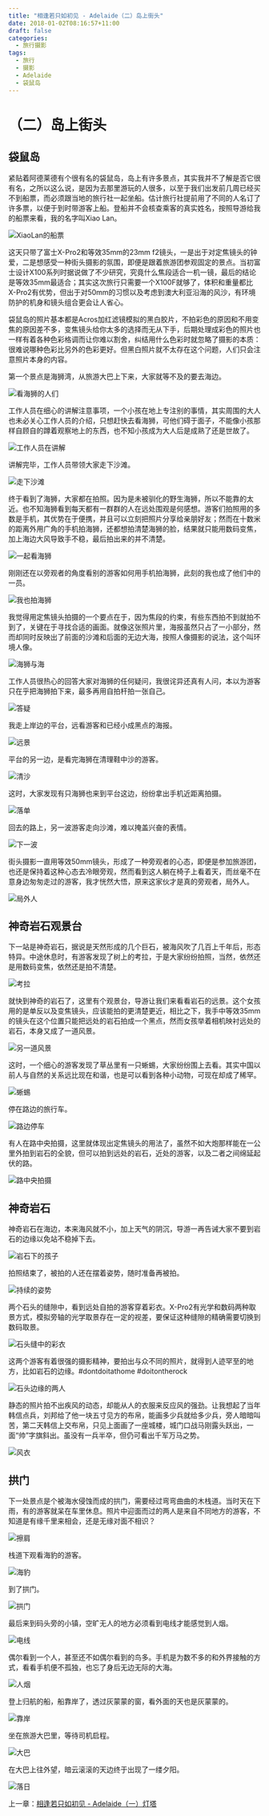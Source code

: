 ```yaml
---
title: "相逢若只如初见 - Adelaide（二）岛上街头"
date: 2018-01-02T08:16:57+11:00
draft: false
categories:
  - 旅行摄影
tags:
  - 旅行
  - 摄影
  - Adelaide
  - 袋鼠岛
---
```

# （二）岛上街头

## 袋鼠岛

紧贴着阿德莱德有个很有名的袋鼠岛，岛上有许多景点，其实我并不了解是否它很有名，之所以这么说，是因为去那里游玩的人很多，以至于我们出发前几周已经买不到船票，而必须跟当地的旅行社一起坐船。估计旅行社提前用了不同的人名订了许多票，以便于到时带游客上船。登船并不会核查乘客的真实姓名，按照导游给我的船票来看，我的名字叫Xiao Lan。

![XiaoLan的船票][island-1]

这天只带了富士X-Pro2和等效35mm的23mm f2镜头，一是出于对定焦镜头的钟爱，二是想感受一种街头摄影的氛围，即便是跟着旅游团参观固定的景点。当初富士设计X100系列时据说做了不少研究，究竟什么焦段适合一机一镜，最后的结论是等效35mm最适合；其实这次旅行只需要一个X100F就够了，体积和重量都比X-Pro2有优势，但出于对50mm的习惯以及考虑到澳大利亚沿海的风沙，有环境防护的机身和镜头组合更会让人省心。

袋鼠岛的照片基本都是Acros加红滤镜模拟的黑白胶片，不拍彩色的原因和不用变焦的原因差不多，变焦镜头给你太多的选择而无从下手，后期处理成彩色的照片也一样有着各种色彩格调而让你难以割舍，纠结用什么色彩时就忽略了摄影的本质：很难说哪种色彩比另外的色彩更好。但黑白照片就不太存在这个问题，人们只会注意照片本身的内容。

第一个景点是海狮湾，从旅游大巴上下来，大家就等不及的要去海边。

![看海狮的人们][island-2]

工作人员在细心的讲解注意事项，一个小孩在地上专注别的事情，其实周围的大人也未必关心工作人员的介绍，只想赶快去看海狮，可他们碍于面子，不能像小孩那样自顾自的蹲着观察地上的东西，也不知小孩成为大人后是成熟了还是世故了。

![工作人员在讲解][island-3]

讲解完毕，工作人员带领大家走下沙滩。

![走下沙滩][island-4]

终于看到了海狮，大家都在拍照。因为是未被驯化的野生海狮，所以不能靠的太近。也不知海狮看到每天都有一群群的人在远处围观是何感想。游客们拍照用的多数是手机，其优势在于便携，并且可以立刻把照片分享给亲朋好友；然而在十数米的距离外用广角的手机拍海狮，还都想拍清楚海狮的脸，结果就只能用数码变焦，加上海边大风导致手不稳，最后拍出来的并不清楚。

![一起看海狮][island-5]

刚刚还在以旁观者的角度看别的游客如何用手机拍海狮，此刻的我也成了他们中的一员。

![我也拍海狮][island-6]

我觉得用定焦镜头拍摄的一个要点在于，因为焦段的约束，有些东西拍不到就拍不到了，关键在于寻找合适的画面。就像这张照片里，海报虽然只占了一小部分，然而却同时反映出了前面的沙滩和后面的无边大海，按照人像摄影的说法，这个叫环境人像。

![海狮与海][island-7]

工作人员很热心的回答大家对海狮的任何疑问，我很诧异还真有人问，本以为游客只在乎把海狮拍下来，最多再用自拍杆拍一张自己。

![答疑][island-8]

我走上岸边的平台，远看游客和已经小成黑点的海报。

![远景][island-9]

平台的另一边，是看完海狮在清理鞋中沙的游客。

![清沙][island-10]

这时，大家发现有只海狮也来到平台这边，纷纷拿出手机近距离拍摄。

![落单][island-11]

回去的路上，另一波游客走向沙滩，难以掩盖兴奋的表情。

![下一波][island-12]

街头摄影一直用等效50mm镜头，形成了一种旁观者的心态，即便是参加旅游团，也还是保持着这种心态去冷眼旁观，然而看到这人躺在椅子上看着天，而丝毫不在意身边匆匆走过的游客，我才恍然大悟，原来这家伙才是真的旁观者，局外人。

![局外人][island-13]

## 神奇岩石观景台

下一站是神奇岩石，据说是天然形成的几个巨石，被海风吹了几百上千年后，形态特异。中途休息时，有游客发现了树上的考拉，于是大家纷纷拍照，当然，依然还是用数码变焦，依然还是拍不清楚。

![考拉][island-14]

就快到神奇的岩石了，这里有个观景台，导游让我们来看看岩石的远景。这个女孩用的是单反以及变焦镜头，应该能拍的更清楚更近，相比之下，我手中等效35mm的镜头在这个位置只能把远处的岩石拍成一个黑点，然而女孩举着相机映衬远处的岩石，本身又成了一道风景。

![另一道风景][island-15]

这时，一个细心的游客发现了草丛里有一只蜥蜴，大家纷纷围上去看。其实中国以前人与自然的关系远比现在和谐，也是可以看到各种小动物，可现在却成了稀罕。

![蜥蜴][island-16]

停在路边的旅行车。

![路边停车][island-17]

有人在路中央拍摄，这里就体现出定焦镜头的用法了，虽然不如大炮那样能在一公里外拍到岩石的全貌，但可以拍到远处的岩石，近处的游客，以及二者之间绵延起伏的路。

![路中央拍摄][island-18]

## 神奇岩石

神奇岩石在海边，本来海风就不小，加上天气的阴沉，导游一再告诫大家不要到岩石的边缘以免站不稳掉下去。

![岩石下的孩子][island-19]

拍照结束了，被拍的人还在摆着姿势，随时准备再被拍。

![持续的姿势][island-20]

两个石头的缝隙中，看到远处自拍的游客穿着彩衣。X-Pro2有光学和数码两种取景方式，模拟旁轴的光学取景存在一定的视差，要保证这种缝隙的精确需要切换到数码取景。

![石头缝中的彩衣][island-21]

这两个游客有着很强的摄影精神，要拍出与众不同的照片，就得到人迹罕至的地方，比如岩石的边缘。#dontdoitathome #doitontherock

![石头边缘的两人][island-22]

静态的照片拍不出疾风的动态，却能从人的衣服来反应风的强劲。让我想起了当年韩信点兵，刘邦给了他一块五寸见方的布帛，能画多少兵就给多少兵，旁人暗暗叫苦，第二天韩信上交布帛，只见上面画了一座城楼，城门口战马刚露头跃出，一面“帅”字旗斜出。虽没有一兵半卒，但仍可看出千军万马之势。

![风衣][island-23]

## 拱门

下一处景点是个被海水侵蚀而成的拱门，需要经过弯弯曲曲的木栈道。当时天在下雨，有的游客就呆在车里休息。照片中迎面而过的两人是来自不同地方的游客，不知道是有缘千里来相会，还是无缘对面不相识？

![擦肩][island-24]

栈道下观看海豹的游客。

![海豹][island-25]

到了拱门。

![拱门][island-26]

最后来到码头旁的小镇，空旷无人的地方必须看到电线才能感觉到人烟。

![电线][island-27]

偶尔看到一个人，甚至还不如偶尔看到的鸟多。手机是为数不多的和外界接触的方式，看看手机便不孤独，也忘了身后无边无际的大海。

![人烟][island-28]

登上归航的船，船靠岸了，透过灰蒙蒙的窗，看外面的天也是灰蒙蒙的。

![靠岸][island-29]

坐在旅游大巴里，等待司机启程。

![大巴][island-30]

在大巴上往外望，暗云滚滚的天边终于出现了一缕夕阳。

![落日][island-31]

上一章：[相逢若只如初见 - Adelaide（一）灯塔](/cn/article/travelphotographysa/ontheway/)

[island-1]: /photos/travelphotographySA/island-1-anno.jpg
[island-2]: /photos/travelphotographySA/island-2-anno.jpg
[island-3]: /photos/travelphotographySA/island-3-anno.jpg
[island-4]: /photos/travelphotographySA/island-4-anno.jpg
[island-5]: /photos/travelphotographySA/island-5-anno.jpg
[island-6]: /photos/travelphotographySA/island-6-anno.jpg
[island-7]: /photos/travelphotographySA/island-7-anno.jpg
[island-8]: /photos/travelphotographySA/island-8-anno.jpg
[island-9]: /photos/travelphotographySA/island-9-anno.jpg
[island-10]: /photos/travelphotographySA/island-10-anno.jpg
[island-11]: /photos/travelphotographySA/island-11-anno.jpg
[island-12]: /photos/travelphotographySA/island-12-anno.jpg
[island-13]: /photos/travelphotographySA/island-13-anno.jpg
[island-14]: /photos/travelphotographySA/island-14-anno.jpg
[island-15]: /photos/travelphotographySA/island-15-anno.jpg
[island-16]: /photos/travelphotographySA/island-16-anno.jpg
[island-17]: /photos/travelphotographySA/island-17-anno.jpg
[island-18]: /photos/travelphotographySA/island-18-anno.jpg
[island-19]: /photos/travelphotographySA/island-19-anno.jpg
[island-20]: /photos/travelphotographySA/island-20-anno.jpg
[island-21]: /photos/travelphotographySA/island-21-anno.jpg
[island-22]: /photos/travelphotographySA/island-22-anno.jpg
[island-23]: /photos/travelphotographySA/island-23-anno.jpg
[island-24]: /photos/travelphotographySA/island-24-anno.jpg
[island-25]: /photos/travelphotographySA/island-25-anno.jpg
[island-26]: /photos/travelphotographySA/island-26-anno.jpg
[island-27]: /photos/travelphotographySA/island-27-anno.jpg
[island-28]: /photos/travelphotographySA/island-28-anno.jpg
[island-29]: /photos/travelphotographySA/island-29-anno.jpg
[island-30]: /photos/travelphotographySA/island-30-anno.jpg
[island-31]: /photos/travelphotographySA/island-31-anno.jpg
